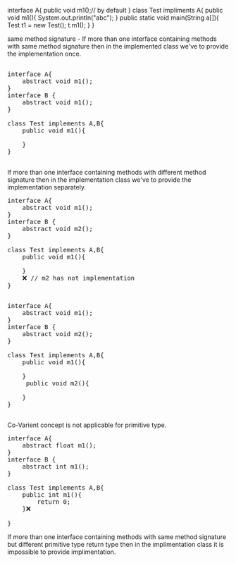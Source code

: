 interface A{
    public void m1();// by default 
}
class Test impliments A{
    public void m1(){ 
        System.out.println("abc");
    } 
    public static void main(String a[]){
        Test t1 = new Test();
        t.m1();
    }
}

same method signature - 
If more than one interface containing methods with same method signature then in the implemented class we've to provide the implementation once.

<pre>

interface A{
    abstract void m1();
}
interface B {
    abstract void m1();
}

class Test implements A,B{
    public void m1(){

    }
}

</pre>
If more than one interface containing methods with different method signature then in the implementation class we've to provide the implementation separately.

<pre>
interface A{
    abstract void m1();
}
interface B {
    abstract void m2();
}

class Test implements A,B{
    public void m1(){

    }
    ❌ // m2 has not implementation
}

</pre>
<pre>
interface A{
    abstract void m1();
}
interface B {
    abstract void m2();
}

class Test implements A,B{
    public void m1(){

    }
     public void m2(){

    }
}

</pre>
Co-Varient concept is not applicable for primitive type. 
<pre>
interface A{
    abstract float m1();
}
interface B {
    abstract int m1();
}

class Test implements A,B{
    public int m1(){
        return 0;
    }❌  
    
}
</pre>
If more than one interface containing methods with same method signature but different primitive type return type then in the implimentation class it is impossible to provide implimentation.

